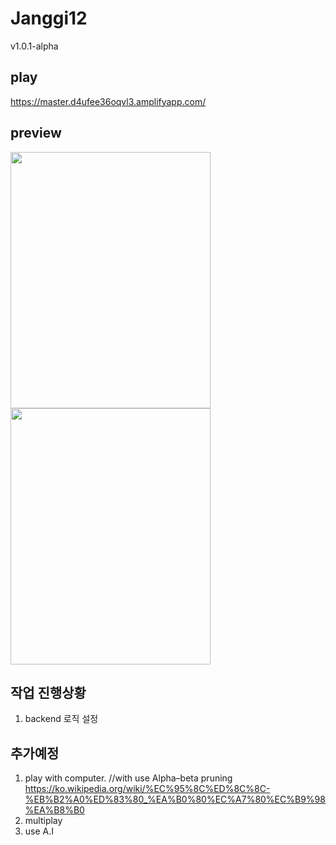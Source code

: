# Janggi12

v1.0.1-alpha

## play

https://master.d4ufee36oqvl3.amplifyapp.com/

## preview

<p style = {position: inline-block}>
  <img src = "https://user-images.githubusercontent.com/56618964/105003554-234fb880-5a76-11eb-9d5d-c0c30a29164c.png" width = "320" height = "410">
  <img src = "https://user-images.githubusercontent.com/56618964/105003548-20ed5e80-5a76-11eb-8c1d-60e2dcb13de2.png" width="320" height = "410">
</p>

## 작업 진행상황

1. backend 로직 설정

## 추가예정

1. play with computer. //with use Alpha–beta pruning https://ko.wikipedia.org/wiki/%EC%95%8C%ED%8C%8C-%EB%B2%A0%ED%83%80_%EA%B0%80%EC%A7%80%EC%B9%98%EA%B8%B0
2. multiplay
3. use A.I
